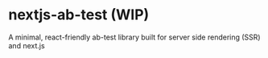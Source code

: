 # nextjs-ab-test (WIP)
A minimal, react-friendly ab-test library built for server side rendering (SSR) and next.js

